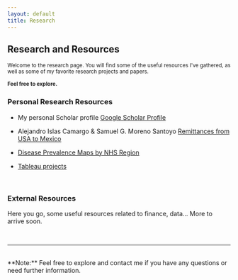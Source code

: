 ```yaml
---
layout: default
title: Research
---
```


## Research and Resources
<div style="text-align: justify;font-size: smaller;">
Welcome to the research page. You will find some of the useful resources I've gathered, as well as some of my favorite research projects and papers. <br><br>
<b>Feel free to explore.</b></div>

### Personal Research Resources

 - My personal Scholar profile [Google Scholar Profile](https://scholar.google.com/citations?user=cXjzSawAAAAJ&hl=es)

 - Alejandro Islas Camargo & Samuel G. Moreno Santoyo [Remittances from USA to Mexico](https://econoquantum.cucea.udg.mx/index.php/EQ/article/view/113)

 - [Disease Prevalence Maps by NHS Region](https://gregsom-msc.github.io/Bubble_Maps_SG23/)

 - [Tableau projects](https://public.tableau.com/app/profile/samuel5241/vizzes) 
<br>

### External Resources

Here you go, some useful resources related to finance, data... More to arrive soon.

<div id="resources"></div>

<script>
 
fetch('sm_library.json')
    .then(response => response.json()) // Convert the response to JSON
    .then(papers => {
        const resourcesContainer = document.getElementById("resources");

        // Loop through the papers and create dynamic content
        papers.forEach((paper, index) => {
            // Create container for each paper
            const paperDiv = document.createElement('div');
            paperDiv.style.marginBottom = "20px";

            // Add paper title and link
            const titleLink = document.createElement('a');
            titleLink.href = paper.url;
            titleLink.target = "_blank";
            titleLink.innerHTML = `<b>${paper.author}</b><br>${paper.title}`;
            paperDiv.appendChild(titleLink);

            // Add optional code link if exists
            if (paper.code_url) {
                const codeLink = document.createElement('a');
                codeLink.href = paper.code_url;
                codeLink.target = "_blank";
                codeLink.innerHTML = `<br>[Code]`;
                paperDiv.appendChild(codeLink);
            }

            // Create "See Abstract" button
            const abstractButton = document.createElement('button');
            abstractButton.textContent = "See Abstract";
            abstractButton.style.marginTop = "10px";
            abstractButton.onclick = () => {
                const abstractDiv = document.getElementById(`abstract-${index}`);
                if (abstractDiv.style.display === "none") {
                    abstractDiv.style.display = "block";
                    abstractButton.textContent = "Hide Abstract";
                } else {
                    abstractDiv.style.display = "none";
                    abstractButton.textContent = "See Abstract";
                }
            };
            paperDiv.appendChild(abstractButton);

            // Create abstract section (hidden by default)
            const abstractDiv = document.createElement('div');
            abstractDiv.id = `abstract-${index}`;
            abstractDiv.style.display = "none";
            abstractDiv.style.marginTop = "10px";
            abstractDiv.innerHTML = `<div style="text-align: justify;font-size: smaller;">${paper.abstract}</div>`;
            paperDiv.appendChild(abstractDiv);

            // Append the paper entry to the resources section
            resourcesContainer.appendChild(paperDiv);
        });
    })
    .catch(error => console.error('Error fetching data:', error));
 
</script>

</div>

<br>
<hr><br>
**Note:**
Feel free to explore and contact me if you have any questions or need further information.
